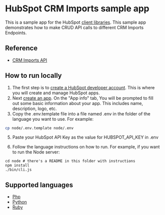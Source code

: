 # HubSpot CRM Imports sample app

This is a sample app for the HubSpot [client libraries](https://developers.hubspot.com/docs/api/overview). This sample app demonstrates how to make CRUD API calls to different CRM Imports Endpoints.

## Reference

- [CRM Imports API ](https://developers.hubspot.com/docs/api/crm/imports)

## How to run locally

1. The first step is to [create a HubSpot developer account](https://developers.hubspot.com/docs/api/developer-tools-overview). This is where you will create and manage HubSpot apps.
2. Next [create an app](https://developers.hubspot.com/docs/api/creating-an-app). On the "App info" tab, You will be prompted to fill out some basic information about your app. This includes name, description, logo, etc.
3. Copy the .env.template file into a file named .env in the folder of the language you want to use. For example:

```bash
cp node/.env.template node/.env
```

5. Paste your HubSpot API Key as the value for HUBSPOT_API_KEY in .env

6. Follow the language instructions on how to run. For example, if you want to run the Node server:

```
cd node # there's a README in this folder with instructions
npm install
./bin/cli.js
```

## Supported languages

* [Php](php/README.md)
* [Python](python/README.md)
* [Ruby](ruby/README.md)
